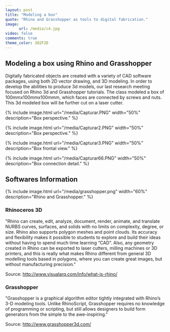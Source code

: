 ```yaml
---
layout: post
title: "Modeling a box"
quote: "Rhino and Grasshopper as tools to digital fabrication."
image:
      url: /media/c4.jpg
video: false
comments: true
theme_color: 302F2D
---
```

## Modeling a box using Rhino and Grasshopper

Digitally fabricated objects are created with a variety of CAD software packages, using both 2D vector drawing, and 3D modeling. In order to develop the abilities to produce 3d models, our last research meeting focused on Rhino 3d and Grasshopper tutorials. The class modeled a box of 100mmx100mmx100mmm, which faces are connected by screws and nuts. This 3d modeled box will be further cut on a laser cutter.



{% include image.html url="/media/Capturar.PNG" width="50%" description="Box perspective." %}

{% include image.html url="/media/Capturar2.PNG" width="50%" description="Box perspective." %}

{% include image.html url="/media/Capturar3.PNG" width="50%" description="Box frontal view." %}

{% include image.html url="/media/Capturar66.PNG" width="50%" description="Box connection detail." %}


## Softwares Information

{% include image.html url="/media/grasshopper.png" width="60%" description="Rhino and Grasshopper." %}

### Rhinoceros 3D

"Rhino can create, edit, analyze, document, render, animate, and translate NURBS curves, surfaces, and solids with no limits on complexity, degree, or size. Rhino also supports polygon meshes and point clouds. Its accuracy and flexibility makes it possible to students to explore and build their ideas without having to spend much time learning “CAD”.
Also, any geometry created in Rhino can be exported to laser cutters, milling machines or 3D printers, and this is really what makes Rhino different from general 3D modelling tools based in polygons, where you can create great images, but without manufacturing precision."

Source: http://www.visualarq.com/info/what-is-rhino/

### Grasshopper

"Grasshopper is a graphical algorithm editor tightly integrated with Rhino’s 3-D modeling tools. Unlike RhinoScript, Grasshopper requires no knowledge of programming or scripting, but still allows designers to build form generators from the simple to the awe-inspiring."

Source: http://www.grasshopper3d.com/
